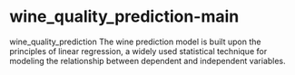 # wine_quality_prediction-main
 wine_quality_prediction The wine prediction model is built upon the principles of linear regression, a widely used statistical technique for modeling the relationship between dependent and independent variables. 
